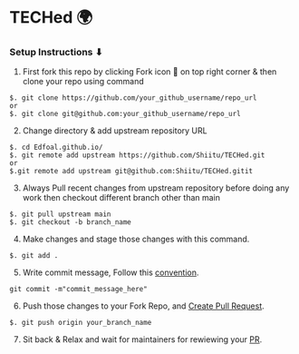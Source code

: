 # TECHed 🌍

### Setup Instructions ⬇


1. First fork this repo by clicking Fork icon 🍴 on top right corner & then clone your repo using command

```
$. git clone https://github.com/your_github_username/repo_url
or
$. git clone git@github.com:your_github_username/repo_url
```
2. Change directory & add upstream repository URL
```
$. cd Edfoal.github.io/
$. git remote add upstream https://github.com/Shiitu/TECHed.git
or
$.git remote add upstream git@github.com:Shiitu/TECHed.gitit
```
3. Always Pull recent changes from upstream repository before doing any work then checkout different branch other than main
```
$. git pull upstream main
$. git checkout -b branch_name
```
4. Make changes and stage those changes with this command.
```
$. git add .
```
5. Write commit message, Follow this [convention](https://www.conventionalcommits.org/en/v1.0.0/). 
```
git commit -m"commit_message_here"
```
6. Push those changes to your Fork Repo, and [Create Pull Request](https://www.atlassian.com/git/tutorials/making-a-pull-request).
```
$. git push origin your_branch_name
```
7. Sit back & Relax and wait for maintainers for rewiewing your [PR](https://www.atlassian.com/git/tutorials/making-a-pull-request).
